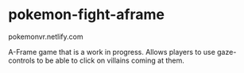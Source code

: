 # pokemon-fight-aframe
pokemonvr.netlify.com

A-Frame game that is a work in progress. Allows players to use gaze-controls to be able to click on villains coming at them.
